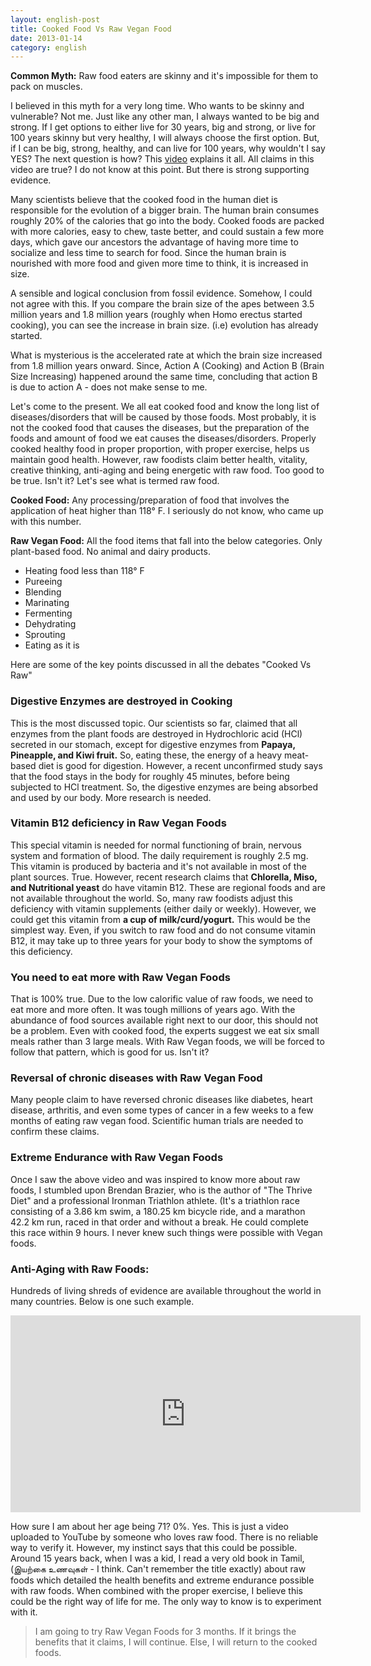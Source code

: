 ```yaml
---
layout: english-post
title: Cooked Food Vs Raw Vegan Food
date: 2013-01-14
category: english
---
```


**Common Myth:** Raw food eaters are skinny and it's impossible for them to pack on muscles.
  
I believed in this myth for a very long time. Who wants to be skinny and vulnerable? Not me. Just like any other man, I always wanted to be big and strong. If I get options to either live for 30 years, big and strong, or live for 100 years skinny but very healthy, I will always choose the first option. But, if I can be big, strong, healthy, and can live for 100 years, why wouldn't I say YES? The next question is how? This [video](https://www.youtube.com/watch?v=SbEUHCU_GtM) explains it all. All claims in this video are true? I do not know at this point. But there is strong supporting evidence.  
  
Many scientists believe that the cooked food in the human diet is responsible for the evolution of a bigger brain. The human brain consumes roughly 20% of the calories that go into the body. Cooked foods are packed with more calories, easy to chew, taste better, and could sustain a few more days, which gave our ancestors the advantage of having more time to socialize and less time to search for food. Since the human brain is nourished with more food and given more time to think, it is increased in size.  
  
A sensible and logical conclusion from fossil evidence. Somehow, I could not agree with this. If you compare the brain size of the apes between 3.5 million years and 1.8 million years (roughly when Homo erectus started cooking), you can see the increase in brain size. (i.e) evolution has already started.  
  
What is mysterious is the accelerated rate at which the brain size increased from 1.8 million years onward. Since, Action A (Cooking) and Action B (Brain Size Increasing) happened around the same time, concluding that action B is due to action A - does not make sense to me.  
  
Let's come to the present. We all eat cooked food and know the long list of diseases/disorders that will be caused by those foods. Most probably, it is not the cooked food that causes the diseases, but the preparation of the foods and amount of food we eat causes the diseases/disorders. Properly cooked healthy food in proper proportion, with proper exercise, helps us maintain good health. However, raw foodists claim better health, vitality, creative thinking, anti-aging and being energetic with raw food. Too good to be true. Isn't it? Let's see what is termed raw food.  
  
**Cooked Food:** Any processing/preparation of food that involves the application of heat higher than 118° F. I seriously do not know, who came up with this number.  
  
**Raw Vegan Food:** All the food items that fall into the below categories. Only plant-based food. No animal and dairy products.  

* Heating food less than 118° F  
* Pureeing  
* Blending  
* Marinating  
* Fermenting  
* Dehydrating  
* Sprouting  
* Eating as it is  

Here are some of the key points discussed in all the debates "Cooked Vs Raw"  
  
### Digestive Enzymes are destroyed in Cooking

This is the most discussed  topic. Our scientists so far, claimed that all enzymes from the plant foods are destroyed in Hydrochloric acid (HCl) secreted in our stomach, except for digestive enzymes from **Papaya, Pineapple, and Kiwi fruit.** So, eating these, the energy of a heavy meat-based diet is good for digestion. However, a recent unconfirmed study says that the food stays in the body for roughly 45 minutes, before being subjected to HCl treatment. So, the digestive enzymes are being absorbed and used by our body. More research is needed.  

### Vitamin B12 deficiency in Raw Vegan Foods

This special vitamin is needed for normal functioning of brain, nervous system and formation of blood. The daily requirement is roughly 2.5 mg. This vitamin is produced by bacteria and it's not available in most of the plant sources. True. However, recent research claims that **Chlorella, Miso, and  Nutritional yeast** do have vitamin B12. These are regional foods and are not available throughout the world. So, many raw foodists adjust this deficiency with vitamin supplements (either daily or weekly). However, we could get this vitamin from **a cup of milk/curd/yogurt.** This would be the simplest way. Even, if you switch to raw food and do not consume vitamin B12, it may take up to three years for your body to show the symptoms of this deficiency.  

### You need to eat more with Raw Vegan Foods

That is 100% true. Due to the low calorific value of raw foods, we need to eat more and more often. It was tough millions of years ago. With the abundance of food sources available right next to  our door, this should not be a problem. Even with cooked food, the experts suggest we eat six small meals rather than 3 large meals. With Raw Vegan foods, we will be forced to follow that pattern, which is good for us. Isn't it?  

### Reversal of chronic diseases with Raw Vegan Food

Many people claim to have reversed chronic diseases like diabetes, heart disease, arthritis, and even some types of cancer in a few weeks to a few months of eating raw vegan food. Scientific human trials are needed to confirm these claims.  

### Extreme Endurance with Raw Vegan Foods

Once I saw the above video and was inspired to know more about raw foods, I stumbled upon Brendan Brazier, who is the author of "The Thrive Diet" and a professional Ironman Triathlon athlete. (It's a triathlon race consisting of a 3.86 km swim, a 180.25 km bicycle ride, and a marathon 42.2 km run, raced in that order and without a break. He could complete this race within 9 hours. I never knew such things were possible with Vegan foods.  

### Anti-Aging with Raw Foods:  

Hundreds of living shreds of evidence are available throughout the world in many countries. Below is one such example.  
  
<iframe width="560" height="315" src="https://www.youtube-nocookie.com/embed/O6oJA_xhTa8?rel=0" frameborder="0" allow="autoplay; encrypted-media" allowfullscreen></iframe>

How sure I am about her age being 71? 0%. Yes. This is just a video uploaded to YouTube by someone who loves raw food. There is no reliable way to verify it. However, my instinct says that this could be possible. Around 15 years back,  when I was a kid, I read a very old book in Tamil, (&#2951;&#2991;&#2993;&#3021;&#2965;&#3016; &#2953;&#2979;&#2997;&#3009;&#2965;&#2995;&#3021; - I think. Can't remember the title exactly) about raw foods which detailed the health benefits and extreme endurance possible with raw foods. When combined with the proper exercise, I believe this could be the right way of life for me. The only way to know is to experiment with it.  

> I am going to try Raw Vegan Foods for 3 months. If it brings the benefits that it claims, I will continue. Else, I will return to the cooked foods.  

